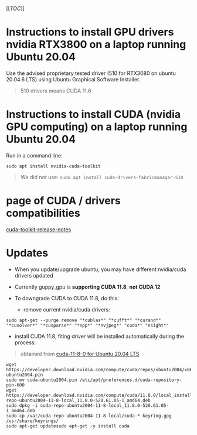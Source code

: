 [[_TOC_]]

# Instructions to install GPU drivers nvidia RTX3800 on a laptop running Ubuntu 20.04

Use the advised proprietary tested driver (510 for RTX3080 on ubuntu 20.04.6 LTS) using Ubuntu Graphical Software Installer.
> 510 drivers means CUDA 11.6

# Instructions to install CUDA (nvidia GPU computing) on a laptop running Ubuntu 20.04

Run in a command line:
```
sudo apt install nvidia-cuda-toolkit
```

> We did not use: ```sudo apt install cuda-drivers-fabricmanager-510```

# page of CUDA / drivers compatibilities

[cuda-toolkit-release-notes](https://docs.nvidia.com/cuda/cuda-toolkit-release-notes/index.html)

# Updates

* When you update/upgrade ubuntu, you may have different nvidia/cuda drivers updated

* Currently guppy_gpu is __supporting CUDA 11.8__, __not CUDA 12__
* To downgrade CUDA to CUDA 11.8, do this:

  - remove current nvidia/cuda drivers: 
```
sudo apt-get --purge remove "*cublas*" "*cufft*" "*curand*" "*cusolver*" "*cusparse*" "*npp*" "*nvjpeg*" "cuda*" "nsight*" 
```

  - install CUDA 11.8, fiting driver will be installed automatically during the process:
  > obtained from [cuda-11-8-0 for Ubuntu 20.04 LTS](https://developer.nvidia.com/cuda-11-8-0-download-archive?target_os=Linux&target_arch=x86_64&Distribution=Ubuntu&target_version=20.04&target_type=deb_local)
```
wget https://developer.download.nvidia.com/compute/cuda/repos/ubuntu2004/x86_64/cuda-ubuntu2004.pin
sudo mv cuda-ubuntu2004.pin /etc/apt/preferences.d/cuda-repository-pin-600
wget https://developer.download.nvidia.com/compute/cuda/11.8.0/local_installers/cuda-repo-ubuntu2004-11-8-local_11.8.0-520.61.05-1_amd64.deb
sudo dpkg -i cuda-repo-ubuntu2004-11-8-local_11.8.0-520.61.05-1_amd64.deb
sudo cp /var/cuda-repo-ubuntu2004-11-8-local/cuda-*-keyring.gpg /usr/share/keyrings/
sudo apt-get updatesudo apt-get -y install cuda

```
